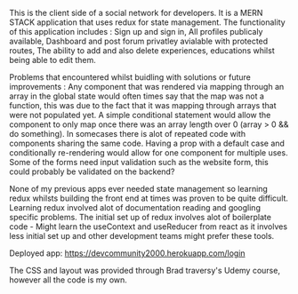 This is the client side of a social network for developers. It is a MERN STACK application that uses redux for state management.
The functionality of this application includes :
Sign up and sign in,
All profiles publicaly available,
Dashboard and post forum privatley avialable with protected routes,
The ability to add and also delete experiences, educations whilst being able to edit them.

Problems that encountered whilst buidling with solutions or future improvements :
Any component that was rendered via mapping through an array in the global state would often times say that the map was not a function,
this was due to the fact that it was mapping through arrays that were not populated yet. A simple conditional statement would allow the component to only map once there was an array length over 0 (array > 0 && do something).
In somecases there is alot of repeated code with components sharing the same code. Having a prop with a default case and conditionally re-rendering would allow for one component for multiple uses.
Some of the forms need input validation such as the website form, this could probably be validated on the backend?

None of my previous apps ever needed state management so learning redux whilsts building the front end at times was proven to be quite difficult.
Learning redux involved alot of documentation reading and googling specific problems.
The initial set up of redux involves alot of boilerplate code - Might learn the useContext and useReducer from react as it involves less initial set up and other development teams might prefer these tools.

Deployed app: https://devcommunity2000.herokuapp.com/login

The CSS and layout was provided through Brad traversy's Udemy course, however all the code is my own.
